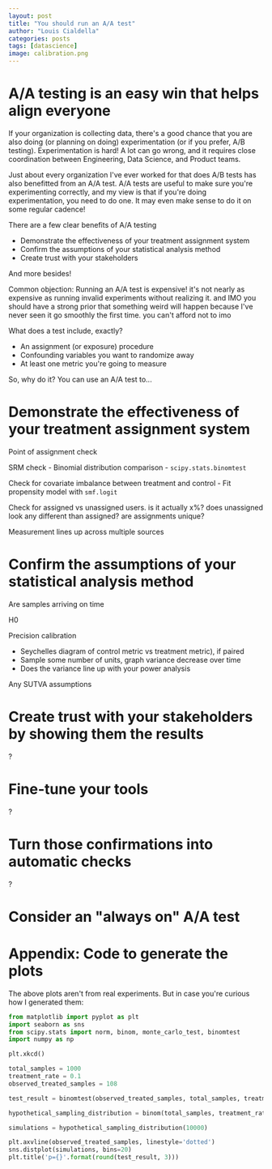 ```yaml
---
layout: post
title: "You should run an A/A test"
author: "Louis Cialdella"
categories: posts
tags: [datascience]
image: calibration.png
---
```


# A/A testing is an easy win that helps align everyone

If your organization is collecting data, there's a good chance that you are also doing (or planning on doing) experimentation (or if you prefer, A/B testing). Experimentation is hard! A lot can go wrong, and it requires close coordination between Engineering, Data Science, and Product teams.

Just about every organization I've ever worked for that does A/B tests has also benefitted from an A/A test. A/A tests are useful to make sure you're experimenting correctly, and my view is that if you're doing experimentation, you need to do one. It may even make sense to do it on some regular cadence!

There are a few clear benefits of A/A testing
* Demonstrate the effectiveness of your treatment assignment system
* Confirm the assumptions of your statistical analysis method
* Create trust with your stakeholders

And more besides!

Common objection: Running an A/A test is expensive! it's not nearly as expensive as running invalid experiments without realizing it. and IMO you should have a strong prior that something weird will happen because I've never seen it go smoothly the first time. you can't afford not to imo

What does a test include, exactly?

* An assignment (or exposure) procedure
* Confounding variables you want to randomize away
* At least one metric you're going to measure

So, why do it? You can use an A/A test to...

# Demonstrate the effectiveness of your treatment assignment system

Point of assignment check

SRM check - Binomial distribution comparison - `scipy.stats.binomtest`

Check for covariate imbalance between treatment and control - Fit propensity model with `smf.logit`

Check for assigned vs unassigned users. is it actually x%? does unassigned look any different than assigned? are assignments unique?

Measurement lines up across multiple sources

# Confirm the assumptions of your statistical analysis method

Are samples arriving on time

H0

Precision calibration
* Seychelles diagram of control metric vs treatment metric), if paired
* Sample some number of units, graph variance decrease over time
* Does the variance line up with your power analysis

Any SUTVA assumptions

# Create trust with your stakeholders by showing them the results

?

# Fine-tune your tools

?

# Turn those confirmations into automatic checks

?

# Consider an "always on" A/A test

# Appendix: Code to generate the plots

The above plots aren't from real experiments. But in case you're curious how I generated them:

```python
from matplotlib import pyplot as plt
import seaborn as sns
from scipy.stats import norm, binom, monte_carlo_test, binomtest
import numpy as np

plt.xkcd()

total_samples = 1000
treatment_rate = 0.1
observed_treated_samples = 108

test_result = binomtest(observed_treated_samples, total_samples, treatment_rate).pvalue

hypothetical_sampling_distribution = binom(total_samples, treatment_rate).rvs

simulations = hypothetical_sampling_distribution(10000)

plt.axvline(observed_treated_samples, linestyle='dotted')
sns.distplot(simulations, bins=20)
plt.title('p={}'.format(round(test_result, 3)))
```